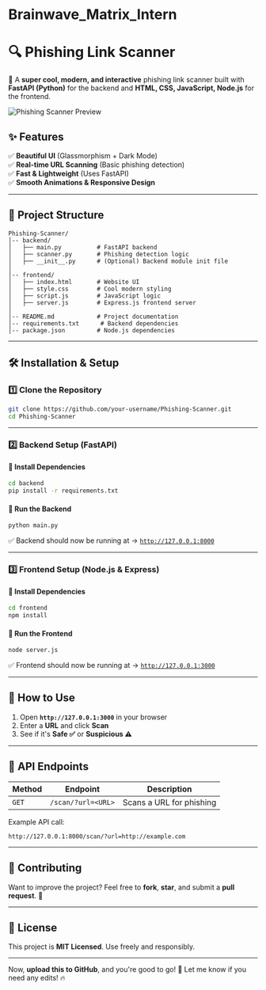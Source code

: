 # Brainwave_Matrix_Intern

# **🔍 Phishing Link Scanner**  

🚀 A **super cool, modern, and interactive** phishing link scanner built with **FastAPI (Python)** for the backend and **HTML, CSS, JavaScript, Node.js** for the frontend.  

![Phishing Scanner Preview](https://via.placeholder.com/800x400?text=Project+Preview)  

## **✨ Features**  
✅ **Beautiful UI** (Glassmorphism + Dark Mode)  
✅ **Real-time URL Scanning** (Basic phishing detection)  
✅ **Fast & Lightweight** (Uses FastAPI)  
✅ **Smooth Animations & Responsive Design**  

---

## **📂 Project Structure**
```
Phishing-Scanner/
│-- backend/
│   ├── main.py          # FastAPI backend
│   ├── scanner.py       # Phishing detection logic
│   ├── __init__.py      # (Optional) Backend module init file
│
│-- frontend/
│   ├── index.html       # Website UI
│   ├── style.css        # Cool modern styling
│   ├── script.js        # JavaScript logic
│   ├── server.js        # Express.js frontend server
│
│-- README.md            # Project documentation
│-- requirements.txt      # Backend dependencies
│-- package.json         # Node.js dependencies
```

---

## **🛠️ Installation & Setup**

### **1️⃣ Clone the Repository**
```bash
git clone https://github.com/your-username/Phishing-Scanner.git
cd Phishing-Scanner
```

---

### **2️⃣ Backend Setup (FastAPI)**
#### **🔹 Install Dependencies**
```bash
cd backend
pip install -r requirements.txt
```

#### **🔹 Run the Backend**
```bash
python main.py
```
✅ Backend should now be running at → [`http://127.0.0.1:8000`](http://127.0.0.1:8000)

---

### **3️⃣ Frontend Setup (Node.js & Express)**
#### **🔹 Install Dependencies**
```bash
cd frontend
npm install
```

#### **🔹 Run the Frontend**
```bash
node server.js
```
✅ Frontend should now be running at → [`http://127.0.0.1:3000`](http://127.0.0.1:3000)

---

## **🧪 How to Use**
1. Open **`http://127.0.0.1:3000`** in your browser  
2. Enter a **URL** and click **Scan**  
3. See if it's **Safe ✅** or **Suspicious ⚠️**  

---

## **📜 API Endpoints**
| Method | Endpoint | Description |
|--------|---------|-------------|
| `GET` | `/scan/?url=<URL>` | Scans a URL for phishing |

Example API call:  
```
http://127.0.0.1:8000/scan/?url=http://example.com
```

---

## **🤝 Contributing**
Want to improve the project? Feel free to **fork**, **star**, and submit a **pull request**. 🚀  

---

## **📜 License**
This project is **MIT Licensed**. Use freely and responsibly.  

---

Now, **upload this to GitHub**, and you're good to go! 🚀 Let me know if you need any edits! 🔥
